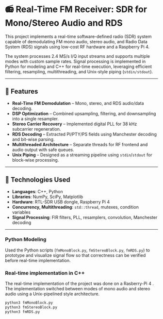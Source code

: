 # 📻 Real-Time FM Receiver: SDR for Mono/Stereo Audio and RDS

This project implements a real-time software-defined radio (SDR) system capable of demodulating FM mono audio, stereo audio, and Radio Data System (RDS) signals using low-cost RF hardware and a Raspberry Pi 4.

The system processes 2.4 MS/s I/Q input streams and supports multiple modes with custom sample rates. Signal processing is implemented in Python for modeling and C++ for real-time execution, leveraging efficient filtering, resampling, multithreading, and Unix-style piping (`stdin/stdout`).

---

## 🚀 Features

- **Real-Time FM Demodulation** – Mono, stereo, and RDS audio/data decoding.
- **DSP Optimization** – Combined upsampling, filtering, and downsampling into a single resampler.
- **Stereo Carrier Recovery** – Implemented digital PLL for 38 kHz subcarrier regeneration.
- **RDS Decoding** – Extracted PI/PTY/PS fields using Manchester decoding and bit-wise parsing.
- **Multithreaded Architecture** – Separate threads for RF frontend and audio output with safe queues.
- **Unix Piping** – Designed as a streaming pipeline using `stdin`/`stdout` for block-wise processing.

---

## 🧠 Technologies Used

- **Languages**: C++, Python
- **Libraries**: NumPy, SciPy, Matplotlib
- **Hardware**: RTL-SDR USB dongle, Raspberry Pi 4
- **Concurrency, Multithreading**: `std::thread`, mutexes, condition variables
- **Signal Processing**: FIR filters, PLL, resamplers, convolution, Manchester decoding

---

### Python Modeling
Used the Python scripts (`fmMonoBlock.py`, `fmStereoBlock.py`, `fmRDS.py`) to prototype and visualize signal flow so that correctness can be verified before real-time implementation.

### Real-time implementation in C++
The real-time implementation of the project was done on a Rasberry-Pi 4 . The implementation switched between modes of mono audio and stereo audio using a Unix-pipelined style architecture.

```bash
python3 fmMonoBlock.py
python3 fmStereoBlock.py
python3 fmRDS.py

